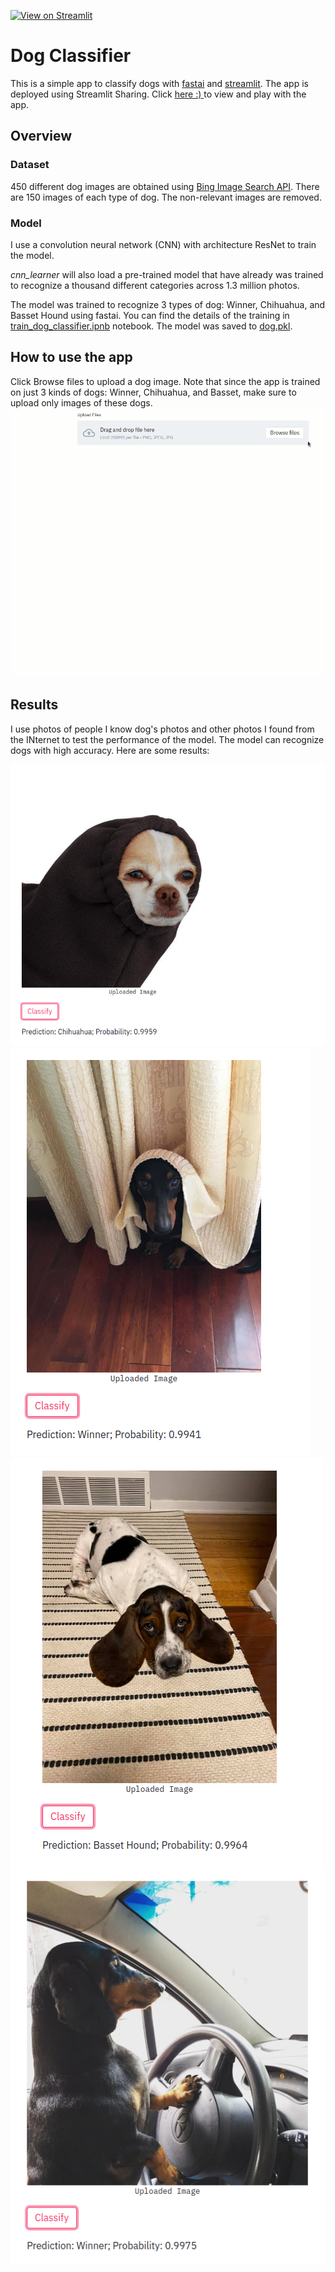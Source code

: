  [![View on Streamlit](https://img.shields.io/badge/Streamlit-View%20on%20Streamlit%20app-ff69b4?logo=streamlit)](https://share.streamlit.io/khuyentran1401/dog_classifier/main/dog_classifier.py)
 
# Dog Classifier

This is a simple app to classify dogs with [fastai](https://docs.fast.ai/) and [streamlit](https://www.streamlit.io/). The app is deployed using Streamlit Sharing. Click [ here :) ](https://share.streamlit.io/khuyentran1401/dog_classifier/main/dog_classifier.py) to view and play with the app.  


## Overview
### Dataset
450 different dog images are obtained using [Bing Image Search API](https://www.microsoft.com/en-us/bing/apis/bing-image-search-api). There are 150 images of each type of dog. The non-relevant images are removed. 

### Model

I use a convolution neural network (CNN) with architecture ResNet to train the model. 

*cnn_learner* will also load a pre-trained model that have already was trained to recognize a thousand different categories across 1.3 million photos.

The model was trained to recognize 3 types of dog: Winner, Chihuahua, and Basset Hound using fastai. You can find the details of the training in [train_dog_classifier.ipnb](./train_dog_classifier.ipynb) notebook. The model was saved to [dog.pkl](./dog.pkl).


## How to use the app


Click Browse files to upload a dog image. Note that since the app is trained on just 3 kinds of dogs: Winner, Chihuahua, and Basset, make sure to upload only images of these dogs. 
![image](images/app_usage.gif)

## Results
I use photos of people I know dog's photos and other photos I found from the INternet to test the performance of the model.  The model can recognize dogs with high accuracy. Here are some results:

![image](images/chihuahua_result.png)
![image](images/winner3_result.png)
![image](images/basset_hound_result.png)
![image](images/winner_result.png)

